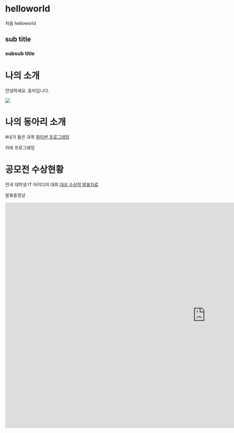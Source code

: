 # helloworld
 처음 helloworld
## sub title
### subsub title

# 나의 소개

안녕하세요. 동미입니다.

<img src="https://dongmisw.github.io/dm.JPG"/><br>

# 나의 동아리 소개

#내가 들은 과목
[파이썬 프로그래밍](https://www.python.org/)


자바 프로그래밍

# 공모전 수상현황
전국 대학생 IT 아이디어 대회
[대상 수상작 발표자료](presentation.ppt)
 
 
 발표동영상
<iframe width="1280" height="720" src="https://www.youtube.com/embed/hxd9GzjDQV0" title="[DMU] 미래를 보고 시대를 선도하는 대학, 동양미래대학교" frameborder="0" allow="accelerometer; autoplay; clipboard-write; encrypted-media; gyroscope; picture-in-picture; web-share" allowfullscreen></iframe>

